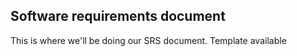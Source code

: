 ## Software requirements document

This is where we'll be doing our SRS document.
Template available
